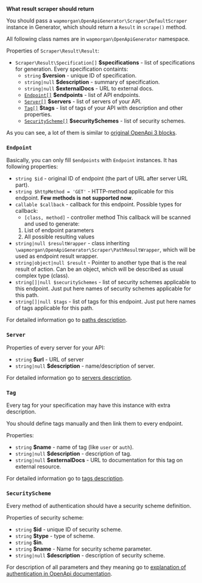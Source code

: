 **What result scraper should return**

You should pass a `wapmorgan\OpenApiGenerator\Scraper\DefaultScraper` instance in Generator, which should return a
 `Result` in `scrape()` method.

All following class names are in `wapmorgan\OpenApiGenerator` namespace.

Properties of `Scraper\Result\Result`:
- `Scraper\Result\Specification[]` **$specifications** - list of specifications for
 generation. Every specification containts:
    - `string` **$version** - unique ID of specification.
    - `string|null` **$description** - summary of specification.
    - `string|null` **$externalDocs** - URL to external docs.
    - [`Endpoint[]`](#endpoint) **$endpoints** - list of API endpoints.
    - [`Server[]`](#server) **$servers** - list of servers of your API.
    - [`Tag[]`](#tag) **$tags** - list of tags of your API with description and other properties.
    - [`SecurityScheme[]`](#securityscheme) **$securitySchemes** - list of security schemes.

As you can see, a lot of them is similar to [original OpenApi 3 blocks](https://swagger.io/docs/specification/basic-structure/).

### `Endpoint`
Basically, you can only fill `$endpoints` with `Endpoint` instances. It has following properties:

- `string $id` - original ID of endpoint (the part of URL after server URL part).
- `string $httpMethod = 'GET'` - HTTP-method applicable for this endpoint. **Few methods is not supported now**.
- `callable $callback` - callback for this endpoint. Possible types for callback:
    * `[class, method]` - controller method
    This callback will be scanned and used to generate:
    1. List of endpoint parameters
    2. All possible resulting values
- `string|null $resultWrapper` - class inheriting `\wapmorgan\OpenApiGenerator\Scraper\PathResultWrapper`, 
which will be used as endpoint result wrapper.
- `string|object|null $result` - Pointer to another type that is the real result of action. Can be an object,
which will be described as usual complex type (class).
- `string[]|null $securitySchemes` - list of security schemes applicable to this endpoint. Just put here names of
 security schemes applicable for this path.
- `string[]|null $tags` - list of tags for this endpoint. Just put here names of tags applicable for this
 path.

For detailed information go to [paths description](https://swagger.io/docs/specification/paths-and-operations/).

### `Server`
Properties of every server for your API:
- `string` **$url** - URL of server
- `string|null` **$description** - name/description of server.

For detailed information go to [servers description](https://swagger.io/docs/specification/api-host-and-base-path/).

### `Tag`
Every tag for your specification may have this instance with extra description.

You should define tags manually and then link them to every endpoint.

Properties:
- `string` **$name** - name of tag (like `user` or `auth`).
- `string|null` **$description** - description of tag.
- `string|null` **$externalDocs** - URL to documentation for this tag on external resource.

For detailed information go to [tags description](https://swagger.io/docs/specification/grouping-operations-with-tags/).

### `SecurityScheme`

Every method of authentication should have a security scheme definition.

Properties of security scheme:
- `string` **$id** - unique ID of security scheme.
- `string` **$type** - type of scheme.
- `string` **$in**.
- `string` **$name** - Name for security scheme parameter.
- `string|null` **$description** - description of security scheme.

For description of all parameters and they meaning go to [explanation of authentication in OpenApi documentation](https://swagger.io/docs/specification/authentication/).
